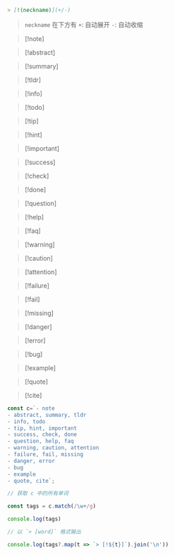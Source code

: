 ```md
> [!(neckname)](+/-)
```

> `neckname` 在下方有
> `+`: 自动展开
> `-`: 自动收缩

> [!note] 

> [!abstract] 

> [!summary] 

> [!tldr] 

> [!info] 

> [!todo] 

> [!tip] 

> [!hint] 

> [!important] 

> [!success] 

> [!check] 

> [!done] 

> [!question] 

> [!help] 

> [!faq] 

> [!warning] 

> [!caution] 

> [!attention] 

> [!failure] 

> [!fail] 

> [!missing] 

> [!danger] 

> [!error] 

> [!bug] 

> [!example] 

> [!quote] 

> [!cite]

```ts
const c=`- note
- abstract, summary, tldr
- info, todo
- tip, hint, important
- success, check, done
- question, help, faq
- warning, caution, attention
- failure, fail, missing
- danger, error
- bug
- example
- quote, cite`;

// 获取 c 中的所有单词

const tags = c.match(/\w+/g)

console.log(tags)

// 以 `> [word]` 格式输出

console.log(tags?.map(t => `> [!${t}]`).join('\n'))
```